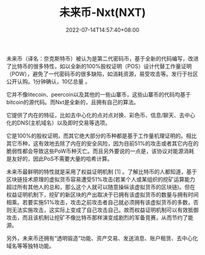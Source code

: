 ﻿---
weight: 
title: "未来币-Nxt(NXT)"
description: "未来币（译名：奈克斯特币）被认为是第二代密码币，基于全新的代码编写，改进了比特币的很多特性，如以全新的100%股权证明（POS）设计代替工作量证明（POW），避免了一代密码币的..."
date: 2022-07-14T14:57:40+08:00
lastmod: 2022-07-14T14:57:40+08:00
draft: false
authors: ["Simon"]
featuredImage: "weilaibi-nxtnxt.webp"
link: "https://nxt.org/"
tags: ["数字代币","未来币-Nxt(NXT)"]
categories: ["navigation"]
navigation: ["数字代币"]
lightgallery: true
toc: true
pinned: false
recommend: false
recommend1: false
---
未来币（译名：奈克斯特币）被认为是第二代密码币，基于全新的代码编写，改进了比特币的很多特性，如以全新的100%股权证明（POS）设计代替工作量证明（POW），避免了一代密码币的很多缺陷，如消耗资源，易受攻击等。发行于社区公开认购。1分钟确认，10亿总量 。

它并不像litecoin、peercoin以及其他的一些山寨币，这些山寨币的代码均基于bitcoin的源代码。而Nxt是全新的，且拥有自己的算法。

它提供了内在的特征，比如去中心化的点对点对换、彩色币、信息/聊天、去中心化的DNS(主机域名）以及即时交易等选项。

它是100%的股权证明，而其它绝大部分的币种都是基于工作量机理证明的。相比其它币种，这有效地去除了内在的安全风险，因为目前51%的攻击或者其它内在的脆弱性都会导致这些PoW币种灭亡。而且另外要说的一点是，该协议对能源消耗是友好的，因此PoS不需要大量的哈希计算。

未来币最鲜明的特性就是采用了权益证明机制 [1]  。了解比特币的人都知道，基于区块链技术原理的虚拟货币容易遭受51%攻击(若某个人或某组织的挖矿运算能力超过所有其他人的总和，那么这个人就可以随意操纵该虚拟货币的区块链)。但在权益证明机制下，挖矿的新区块的产出取决于已拥有该虚拟货币的数量与拥有时间相乘。若要实施51%攻击，攻击之前攻击者自己就必须拥有该虚拟货币的多数，否则无法实施攻击，这实际上变成了自己攻击自己。故而权益证明机制可以有效抵御攻击，而且该机制让挖矿不像比特币那样演变成剧烈的军备竞赛，从而节约了能源。

另外，未来币还拥有“透明锻造”功能、资产交易、发送消息、账户租赁、去中心化域名等等独特功能。
